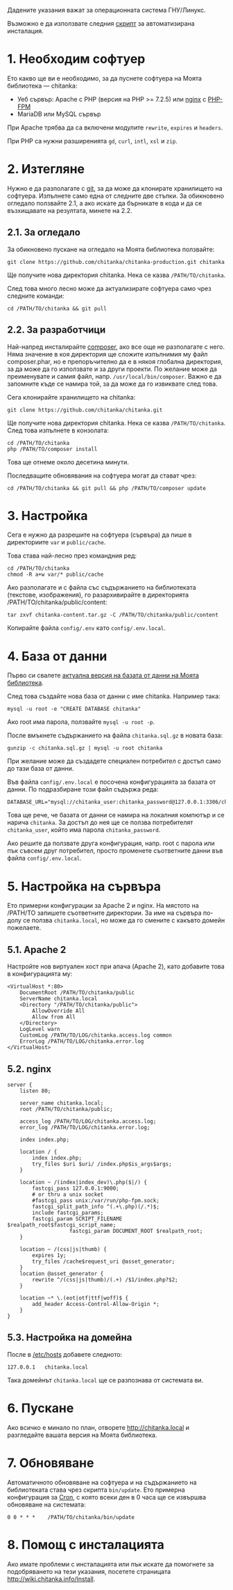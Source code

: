 Дадените указания важат за операционната система ГНУ/Линукс.

Възможно е да използвате следния [скрипт](https://github.com/chitanka/chitanka-installer/blob/master/chitanka.sh) за автоматизирана инсталация.

# 1. Необходим софтуер

Ето какво ще ви е необходимо, за да пуснете софтуера на Моята библиотека — chitanka:

 - Уеб сървър: Apache с PHP (версия на PHP >= 7.2.5) или [nginx](http://nginx.org/) с [PHP-FPM](http://php-fpm.org/)
 - MariaDB или MySQL сървър

При Apache трябва да са включени модулите `rewrite`, `expires` и `headers`.

При PHP са нужни разширенията `gd`, `curl`, `intl`, `xsl` и `zip`.


# 2. Изтегляне

Нужно е да разполагате с [git](http://git-scm.com/), за да може да клонирате хранилището на софтуера. Изпълнете само една от следните две стъпки. За обикновено огледало ползвайте 2.1, а ако искате да бърникате в кода и да се възхищавате на резултата, минете на 2.2.

## 2.1. За огледало

За обикновено пускане на огледало на Моята библиотека ползвайте:

	git clone https://github.com/chitanka/chitanka-production.git chitanka

Ще получите нова директория chitanka. Нека се казва `/PATH/TO/chitanka`.

След това много лесно може да актуализирате софтуера само чрез следните команди:

	cd /PATH/TO/chitanka && git pull

## 2.2. За разработчици

Най-напред инсталирайте [composer](https://getcomposer.org/download/), ако все още не разполагате с него. Няма значение в коя директория ще сложите изпълнимия му файл composer.phar, но е препоръчително да е в някоя глобална директория, за да може да го използвате и за други проекти. По желание може да преименувате и самия файл, напр. `/usr/local/bin/composer`. Важно е да запомните къде се намира той, за да може да го извиквате след това.

Сега клонирайте хранилището на chitanka:

	git clone https://github.com/chitanka/chitanka.git

Ще получите нова директория chitanka. Нека се казва `/PATH/TO/chitanka`. След това изпълнете в конзолата:

	cd /PATH/TO/chitanka
	php /PATH/TO/composer install

Това ще отнеме около десетина минути.

Последващите обновявания на софтуера могат да стават чрез:

	cd /PATH/TO/chitanka && git pull && php /PATH/TO/composer update


# 3. Настройка

Сега е нужно да разрешите на софтуера (сървъра) да пише в директориите `var` и `public/cache`.

Това става най-лесно през командния ред:

	cd /PATH/TO/chitanka
	chmod -R a+w var/* public/cache

Ако разполагате и с файла със съдържанието на библиотеката (текстове, изображения), го разархивирайте в директорията /PATH/TO/chitanka/public/content:

	tar zxvf chitanka-content.tar.gz -C /PATH/TO/chitanka/public/content

Копирайте файла `config/.env` като `config/.env.local`.


# 4. База от данни

Първо си свалете [актуална версия на базата от данни на Моята библиотека](http://download.chitanka.info/chitanka.sql.gz).

След това създайте нова база от данни с име chitanka. Например така:

	mysql -u root -e "CREATE DATABASE chitanka"

Ако root има парола, ползвайте `mysql -u root -p`.

После вмъкнете съдържанието на файла `chitanka.sql.gz` в новата база:

	gunzip -c chitanka.sql.gz | mysql -u root chitanka

При желание може да създадете специален потребител с достъп само до тази база от данни.

Във файла `config/.env.local` е посочена конфигурацията за базата от данни. По подразбиране този файл съдържа реда:

    DATABASE_URL="mysql://chitanka_user:chitanka_password@127.0.0.1:3306/chitanka"

Това ще рече, че базата от данни се намира на локалния компютър и се нарича `chitanka`. За достъп до нея ще се ползва потребителят `chitanka_user`, който има парола `chitanka_password`.

Ако решите да ползвате друга конфигурация, напр. root с парола или пък съвсем друг потребител, просто променете съответните данни във файла `config/.env.local`.


# 5. Настройка на сървъра

Ето примерни конфигурации за Apache 2 и nginx. На мястото на /PATH/TO запишете съответните директории. За име на сървъра по-долу се ползва `chitanka.local`, но може да го смените с какъвто домейн пожелаете.

## 5.1. Apache 2

Настройте нов виртуален хост при апача (Apache 2), като добавите това в конфигурацията му:

	<VirtualHost *:80>
		DocumentRoot /PATH/TO/chitanka/public
		ServerName chitanka.local
		<Directory "/PATH/TO/chitanka/public">
			AllowOverride All
			Allow from All
		</Directory>
		LogLevel warn
		CustomLog /PATH/TO/LOG/chitanka.access.log common
		ErrorLog /PATH/TO/LOG/chitanka.error.log
	</VirtualHost>

## 5.2. nginx

	server {
		listen 80;

		server_name chitanka.local;
		root /PATH/TO/chitanka/public;

		access_log /PATH/TO/LOG/chitanka.access.log;
		error_log /PATH/TO/LOG/chitanka.error.log;

		index index.php;

		location / {
			index index.php;
			try_files $uri $uri/ /index.php$is_args$args;
		}

		location ~ /(index|index_dev)\.php($|/) {
			fastcgi_pass 127.0.0.1:9000;
			# or thru a unix socket
			#fastcgi_pass unix:/var/run/php-fpm.sock;
			fastcgi_split_path_info ^(.+\.php)(/.*)$;
			include fastcgi_params;
			fastcgi_param SCRIPT_FILENAME $realpath_root$fastcgi_script_name;
                        fastcgi_param DOCUMENT_ROOT $realpath_root;
		}

		location ~ /(css|js|thumb) {
			expires 1y;
			try_files /cache$request_uri @asset_generator;
		}
		location @asset_generator {
			rewrite ^/(css|js|thumb)/(.+) /$1/index.php?$2;
		}

		location ~* \.(eot|otf|ttf|woff)$ {
			add_header Access-Control-Allow-Origin *;
		}
	}

## 5.3. Настройка на домейна

После в [/etc/hosts](http://en.wikipedia.org/wiki/Hosts_%28file%29#Location_in_the_file_system) добавете следното:

	127.0.0.1	chitanka.local

Така домейнът `chitanka.local` ще се разпознава от системата ви.


# 6. Пускане

Ако всичко е минало по план, отворете <http://chitanka.local> и разгледайте вашата версия на Моята библиотека.


# 7. Обновяване

Автоматичното обновяване на софтуера и на съдържанието на библиотеката става чрез скрипта `bin/update`. Ето примерна конфигурация за [Cron](https://en.wikipedia.org/wiki/Cron), с която всеки ден в 0 часа ще се извършва обновяване на системата:

    0 0 * * *    /PATH/TO/chitanka/bin/update


# 8. Помощ с инсталацията

Ако имате проблеми с инсталацията или пък искате да помогнете за подобряването на тези указания, посетете страницата <http://wiki.chitanka.info/Install>.
